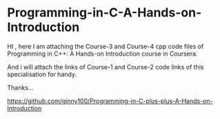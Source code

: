 # Programming-in-C-A-Hands-on-Introduction

HI , here I am attaching the Course-3 and Course-4 cpp code files of Programming in C++: A Hands-on Introduction course in Coursera.

And i will attach the links of Course-1 and Course-2  code links of this specialisation for handy.

Thanks...

https://github.com/ginny100/Programming-in-C-plus-plus-A-Hands-on-Introduction

